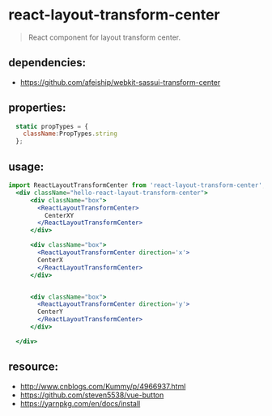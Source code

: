 # react-layout-transform-center
> React component for layout transform center.


## dependencies:
+ https://github.com/afeiship/webkit-sassui-transform-center

## properties:
```javascript
  static propTypes = {
    className:PropTypes.string
  };
```

## usage:
```jsx
import ReactLayoutTransformCenter from 'react-layout-transform-center';
  <div className="hello-react-layout-transform-center">
      <div className="box">
        <ReactLayoutTransformCenter>
          CenterXY
        </ReactLayoutTransformCenter>
      </div>

      <div className="box">
        <ReactLayoutTransformCenter direction='x'>
        CenterX
        </ReactLayoutTransformCenter>
      </div>


      <div className="box">
        <ReactLayoutTransformCenter direction='y'>
        CenterY
        </ReactLayoutTransformCenter>
      </div>

  </div>
```



## resource:
+ http://www.cnblogs.com/Kummy/p/4966937.html
+ https://github.com/steven5538/vue-button
+ https://yarnpkg.com/en/docs/install

